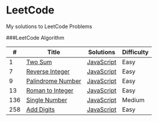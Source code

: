 LeetCode
========

My solutions to LeetCode Problems

###LeetCode Algorithm

| # | Title | Solutions | Difficulty |
|---| ----- | --------- | ---------- |
|1|[Two Sum](https://leetcode.com/problems/two-sum/) | [JavaScript](./algorithms/two-sum.js) |Easy|
|7|[Reverse Integer](https://leetcode.com/problems/reverse-integer/) | [JavaScript](./algorithms/reverse-integer.js) |Easy|
|9|[Palindrome Number](https://leetcode.com/problems/palindrome-number/) | [JavaScript](./algorithms/palindrome-number.js) |Easy|
|13|[Roman to Integer](https://leetcode.com/problems/roman-to-integer/) | [JavaScript](./algorithms/roman-to-integer.js) |Easy|
|136|[Single Number](https://leetcode.com/problems/single-number/) | [JavaScript](./algorithms/single-number.js) |Medium|
|258|[Add Digits](https://leetcode.com/problems/add-digits/) | [JavaScript](./algorithms/add-digits.js) |Easy|
